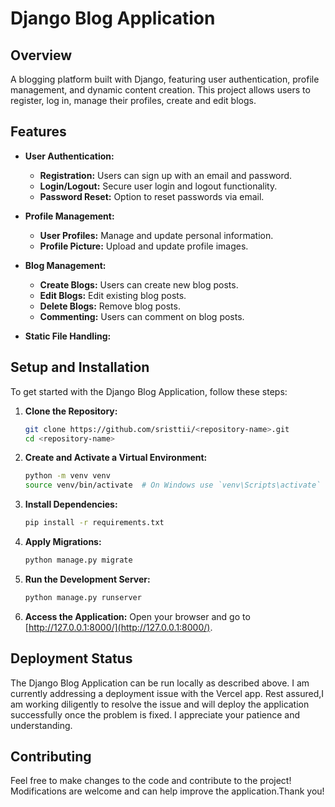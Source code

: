 # Django Blog Application

## Overview

A blogging platform built with Django, featuring user authentication, profile management, and dynamic content creation. This project allows users to register, log in, manage their profiles, create and edit blogs.

## Features


- **User Authentication:**
  - **Registration:** Users can sign up with an email and password.
  - **Login/Logout:** Secure user login and logout functionality.
  - **Password Reset:** Option to reset passwords via email.

- **Profile Management:**
  - **User Profiles:** Manage and update personal information.
  - **Profile Picture:** Upload and update profile images.

- **Blog Management:**
  - **Create Blogs:** Users can create new blog posts.
  - **Edit Blogs:** Edit existing blog posts.
  - **Delete Blogs:** Remove blog posts.
  - **Commenting:** Users can comment on blog posts.

- **Static File Handling:**
  

## Setup and Installation

To get started with the Django Blog Application, follow these steps:

1. **Clone the Repository:**
    ```bash
    git clone https://github.com/sristtii/<repository-name>.git
    cd <repository-name>
    ```

2. **Create and Activate a Virtual Environment:**
    ```bash
    python -m venv venv
    source venv/bin/activate  # On Windows use `venv\Scripts\activate`
    ```

3. **Install Dependencies:**
    ```bash
    pip install -r requirements.txt
    ```

4. **Apply Migrations:**
    ```bash
    python manage.py migrate
    ```

5. **Run the Development Server:**
    ```bash
    python manage.py runserver
    ```
6. **Access the Application:**
    Open your browser and go to [http://127.0.0.1:8000/](http://127.0.0.1:8000/).

## Deployment Status

The Django Blog Application can be run locally as described above. I am currently addressing a deployment issue with the Vercel app. Rest assured,I am working diligently to resolve the issue and will deploy the application successfully once the problem is fixed. I appreciate your patience and understanding.
  
## Contributing

Feel free to make changes to the code and contribute to the project! Modifications are welcome and can help improve the application.Thank you!



